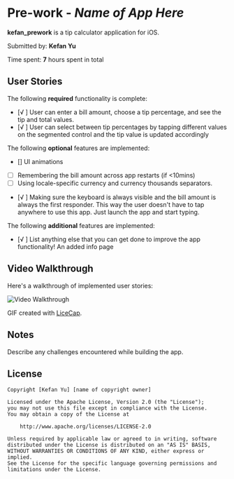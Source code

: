 # Pre-work - *Name of App Here*

**kefan_prework** is a tip calculator application for iOS.

Submitted by: **Kefan Yu**

Time spent: **7** hours spent in total

## User Stories

The following **required** functionality is complete:

* [√ ] User can enter a bill amount, choose a tip percentage, and see the tip and total values.
* [√ ] User can select between tip percentages by tapping different values on the segmented control and the tip value is updated accordingly

The following **optional** features are implemented:

* [] UI animations
* [ ] Remembering the bill amount across app restarts (if <10mins)
* [ ] Using locale-specific currency and currency thousands separators.
* [√ ] Making sure the keyboard is always visible and the bill amount is always the first responder. This way the user doesn't have to tap anywhere to use this app. Just launch the app and start typing.

The following **additional** features are implemented:

- [√ ] List anything else that you can get done to improve the app functionality!
An added info page

## Video Walkthrough

Here's a walkthrough of implemented user stories:

<img src='http://i.imgur.com/link/to/your/gif/file.gif' title='Video Walkthrough' width='' alt='Video Walkthrough' />

GIF created with [LiceCap](http://www.cockos.com/licecap/).

## Notes

Describe any challenges encountered while building the app.

## License

    Copyright [Kefan Yu] [name of copyright owner]

    Licensed under the Apache License, Version 2.0 (the "License");
    you may not use this file except in compliance with the License.
    You may obtain a copy of the License at

        http://www.apache.org/licenses/LICENSE-2.0

    Unless required by applicable law or agreed to in writing, software
    distributed under the License is distributed on an "AS IS" BASIS,
    WITHOUT WARRANTIES OR CONDITIONS OF ANY KIND, either express or implied.
    See the License for the specific language governing permissions and
    limitations under the License.
